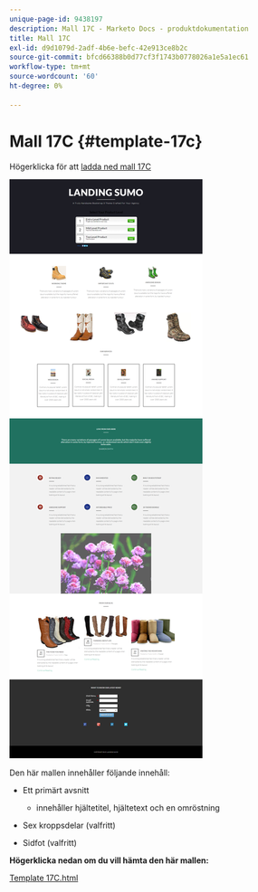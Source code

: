 ```yaml
---
unique-page-id: 9438197
description: Mall 17C - Marketo Docs - produktdokumentation
title: Mall 17C
exl-id: d9d1079d-2adf-4b6e-befc-42e913ce8b2c
source-git-commit: bfcd66388b0d77cf3f1743b0778026a1e5a1ec61
workflow-type: tm+mt
source-wordcount: '60'
ht-degree: 0%

---
```


# Mall 17C {#template-17c}

Högerklicka för att [ladda ned mall 17C](https://experienceleague.adobe.com/landing/marketo/lp-templates/template-17c.html)

![](assets/image2015-8-17-17-3a6-3a47.png)

Den här mallen innehåller följande innehåll:

* Ett primärt avsnitt

   * innehåller hjältetitel, hjältetext och en omröstning

* Sex kroppsdelar (valfritt)
* Sidfot (valfritt)

**Högerklicka nedan om du vill hämta den här mallen:**

[Template 17C.html](https://experienceleague.adobe.com/landing/marketo/lp-templates/template-17c.html)
